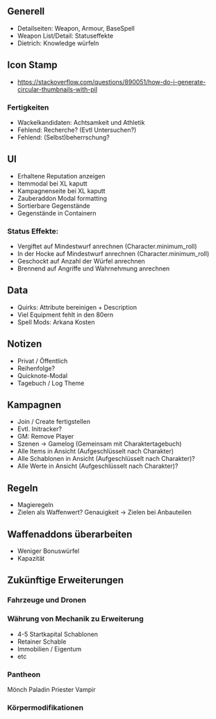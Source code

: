 ## Generell

- Detailseiten: Weapon, Armour, BaseSpell
- Weapon List/Detail: Statuseffekte
- Dietrich: Knowledge würfeln

## Icon Stamp

- https://stackoverflow.com/questions/890051/how-do-i-generate-circular-thumbnails-with-pil

### Fertigkeiten
- Wackelkandidaten: Achtsamkeit und Athletik
- Fehlend: Recherche? (Evtl Untersuchen?)
- Fehlend: (Selbst)beherrschung?

## UI
- Erhaltene Reputation anzeigen
- Itemmodal bei XL kaputt
- Kampagnenseite bei XL kaputt
- Zauberaddon Modal formatting
- Sortierbare Gegenstände
- Gegenstände in Containern

### Status Effekte:
  - Vergiftet auf Mindestwurf anrechnen (Character.minimum_roll)
  - In der Hocke auf Mindestwurf anrechnen (Character.minimum_roll)
  - Geschockt auf Anzahl der Würfel anrechnen
  - Brennend auf Angriffe und Wahrnehmung anrechnen

## Data

- Quirks: Attribute bereinigen + Description
- Viel Equipment fehlt in den 80ern
- Spell Mods: Arkana Kosten

## Notizen

* Privat / Öffentlich
* Reihenfolge?
* Quicknote-Modal
* Tagebuch / Log Theme

## Kampagnen

- Join / Create fertigstellen
- Evtl. Initracker?
- GM: Remove Player
- Szenen -> Gamelog (Gemeinsam mit Charaktertagebuch)
- Alle Items in Ansicht (Aufgeschlüsselt nach Charakter)
- Alle Schablonen in Ansicht (Aufgeschlüsselt nach Charakter)?
- Alle Werte in Ansicht (Aufgeschlüsselt nach Charakter)?

## Regeln

- Magieregeln
- Zielen als Waffenwert? Genauigkeit -> Zielen bei Anbauteilen

## Waffenaddons überarbeiten

- Weniger Bonuswürfel
- Kapazität

## Zukünftige Erweiterungen

### Fahrzeuge und Dronen

### Währung von Mechanik zu Erweiterung

- 4-5 Startkapital Schablonen
- Retainer Schable 
- Immobilien / Eigentum
- etc

### Pantheon
  Mönch
  Paladin
  Priester
  Vampir
  
### Körpermodifikationen
